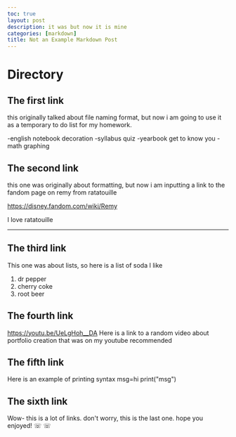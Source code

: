 ```yaml
---
toc: true
layout: post
description: it was but now it is mine
categories: [markdown]
title: Not an Example Markdown Post
---
```

# Directory

## The first link

this originally talked about file naming format, but now i am going to use it as a temporary to do list for my homework.

-english notebook decoration
-syllabus quiz
-yearbook get to know you
-math graphing

## The second link

this one was originally about formatting, but now i am inputting a link to the fandom page on remy from ratatouille

https://disney.fandom.com/wiki/Remy 

I love ratatouille 

---

## The third link

This one was about lists, so here is a list of soda I like

1. dr pepper
2. cherry coke
3. root beer

## The fourth link

https://youtu.be/UeLgHoh__DA
Here is a link to a random video about portfolio creation that was on my youtube recommended

## The fifth link

Here is an example of printing syntax
msg=hi
print("msg")

## The sixth link

Wow- this is a lot of links. don't worry, this is the last one. hope you enjoyed! ☏ ☏





